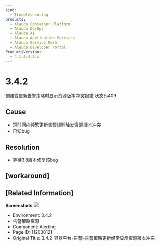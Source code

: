 ```yaml
---
kind:
  - Troubleshooting
products:
  - Alauda Container Platform
  - Alauda DevOps
  - Alauda AI
  - Alauda Application Services
  - Alauda Service Mesh
  - Alauda Developer Portal
ProductsVersion:
  - 4.1.0,4.2.x
---
```

<!-- A type of document that involves encountering a fault, diagnosing it, performing root cause analysis, and providing solutions. -->

# 3.4.2

创建或更新告警策略时显示资源版本冲突报错 状态码409

## Cause
- 短时间内频繁更新告警规则触发资源版本冲突
- 已知bug

## Resolution
- 等待3.8版本修复该bug

## [workaround]

## [Related Information]
**Screenshots**
![](https://pro-upload-center.kefutoutiao.com/tid99781/1647482698_99781_914d7a_%E5%91%8A%E8%AD%A6.png?OSSAccessKeyId=bPexlr6MCcadDhfu&Expires=1679378253&Signature=7pDcA1SfZF%2BjK1JSm3QSbY%2BrzRA%3D)
- Environment: 3.4.2
- 告警策略资源
- Component: Alerting
- Page ID: 112038121
- Original Title: 3.4.2-容器平台-告警-告警策略更新经常显示资源版本冲突
